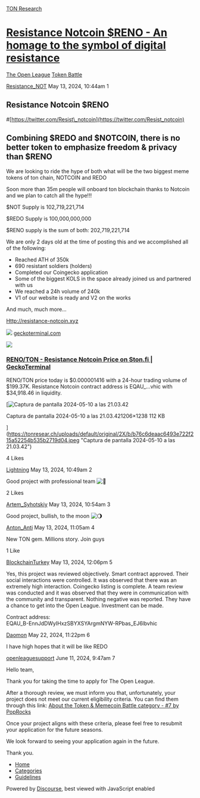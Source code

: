 [TON Research](/)

# [Resistance Notcoin $RENO - An homage to the symbol of digital resistance](/t/resistance-notcoin-reno-an-homage-to-the-symbol-of-digital-resistance/17668)

[The Open League](/c/the-open-league/token-leaderboard/57)  [Token Battle](/c/the-open-league/token-leaderboard/57) 

    

[Resistance\_NOT](https://tonresear.ch/u/Resistance_NOT)   May 13, 2024, 10:44am  1

## [](#resistance-notcoin-reno-1)Resistance Notcoin $RENO

#[https://twitter.com/Resist\_notcoin](https://twitter.com/Resist_notcoin)

## [](#combining-redo-and-notcoin-there-is-no-better-token-to-emphasize-freedom-privacy-than-reno-2)Combining $REDO and $NOTCOIN, there is no better token to emphasize freedom & privacy than $RENO

We are looking to ride the hype of both what will be the two biggest meme tokens of ton chain, NOTCOIN and REDO

Soon more than 35m people will onboard ton blockchain thanks to Notcoin and we plan to catch all the hype!!!

$NOT Supply is 102,719,221,714

$REDO Supply is 100,000,000,000

$RENO supply is the sum of both: 202,719,221,714

We are only 2 days old at the time of posting this and we accomplished all of the following:

*   Reached ATH of 350k
*   690 resistant soldiers (holders)
*   Completed our Coingecko application
*   Some of the biggest KOLS in the space already joined us and partnered with us
*   We reached a 24h volume of 240k
*   V1 of our website is ready and V2 on the works

And much, much more…

[Http://resistance-notcoin.xyz](Http://resistance-notcoin.xyz)

![](https://tonresear.ch/uploads/default/original/2X/6/634d2ca8e408bed765ed29de6b9d29d55e817cab.png) [geckoterminal.com](https://www.geckoterminal.com/ton/pools/EQCf8h9u3w2s4e8L_WSGFbrGCm0bhzYvenxkQpRaQY6XIzu8)

![](https://tonresear.ch/uploads/default/optimized/2X/0/06530047bfd1d6a7a8869faaa6c982a10e469424_2_690x388.png)

### [RENO/TON - Resistance Notcoin Price on Ston.fi | GeckoTerminal](https://www.geckoterminal.com/ton/pools/EQCf8h9u3w2s4e8L_WSGFbrGCm0bhzYvenxkQpRaQY6XIzu8)

RENO/TON price today is $0.000001416 with a 24-hour trading volume of $199.37K. Resistance Notcoin contract address is EQAU\_...vhic with $34,918.46 in liquidity.

[![Captura de pantalla 2024-05-10 a las 21.03.42](https://tonresear.ch/uploads/default/optimized/2X/b/b76c6deaac6493e722f215a52254b535b2719d04_2_487x499.jpeg)

Captura de pantalla 2024-05-10 a las 21.03.421206×1238 112 KB

](https://tonresear.ch/uploads/default/original/2X/b/b76c6deaac6493e722f215a52254b535b2719d04.jpeg "Captura de pantalla 2024-05-10 a las 21.03.42")

  4 Likes

[Lightning](https://tonresear.ch/u/Lightning) May 13, 2024, 10:49am  2

Good project with professional team ![:handshake:](https://tonresear.ch/images/emoji/twitter/handshake.png?v=12 ":handshake:")

  2 Likes

[Artem\_Syhotskiy](https://tonresear.ch/u/Artem_Syhotskiy) May 13, 2024, 10:54am  3

Good project, bullish, to the moon ![:waning_gibbous_moon:](https://tonresear.ch/images/emoji/twitter/waning_gibbous_moon.png?v=12 ":waning_gibbous_moon:")

 

[Anton\_Anti](https://tonresear.ch/u/Anton_Anti) May 13, 2024, 11:05am  4

New TON gem. Millions story. Join guys

  1 Like

[BlockchainTurkey](https://tonresear.ch/u/BlockchainTurkey) May 13, 2024, 12:06pm  5

Yes, this project was reviewed objectively. Smart contract approved. Their social interactions were controlled. It was observed that there was an extremely high interaction. Coingecko listing is complete. A team review was conducted and it was observed that they were in communication with the community and transparent. Nothing negative was reported. They have a chance to get into the Open League. Investment can be made.

Contract address:  
EQAU\_B-EnnJdDWyIHxzSBYXSYArgmNYW-RPbas\_EJ6lbvhic

 

[Daomon](https://tonresear.ch/u/Daomon) May 22, 2024, 11:22pm  6

I have high hopes that it will be like REDO

 

[openleaguesupport](https://tonresear.ch/u/openleaguesupport) June 11, 2024, 9:47am  7

Hello team,

Thank you for taking the time to apply for The Open League.

After a thorough review, we must inform you that, unfortunately, your project does not meet our current eligibility criteria. You can find them through this link: [About the Token & Memecoin Battle category - #7 by PopRocks](https://tonresear.ch/t/about-the-token-memecoin-battle-category/1274/7)

Once your project aligns with these criteria, please feel free to resubmit your application for the future seasons.

We look forward to seeing your application again in the future.

Thank you.

 

*   [Home](/)
*   [Categories](/categories)
*   [Guidelines](/guidelines)

Powered by [Discourse](https://www.discourse.org), best viewed with JavaScript enabled